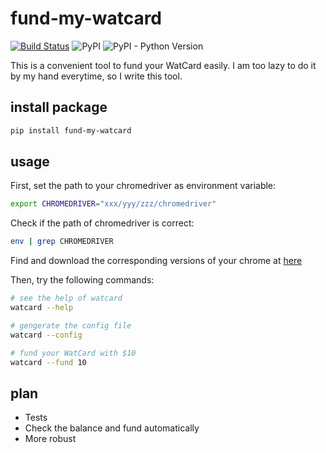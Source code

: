 # fund-my-watcard

[![Build Status](https://travis-ci.org/xingweitian/fund-my-watcard.svg?branch=master)](https://travis-ci.org/xingweitian/fund-my-watcard) ![PyPI](https://img.shields.io/pypi/v/fund-my-watcard.svg) ![PyPI - Python Version](https://img.shields.io/pypi/pyversions/fund-my-watcard.svg)

This is a convenient tool to fund your WatCard easily. I am too lazy to do it by my hand everytime, so I write this tool.

## install package

```bash
pip install fund-my-watcard
```

## usage

First, set the path to your chromedriver as environment variable:

```bash
export CHROMEDRIVER="xxx/yyy/zzz/chromedriver"
```

Check if the path of chromedriver is correct:

```bash
env | grep CHROMEDRIVER
```

Find and download the corresponding versions of your chrome at [here](http://chromedriver.chromium.org/downloads)

Then, try the following commands:

```bash
# see the help of watcard
watcard --help

# gengerate the config file
watcard --config

# fund your WatCard with $10
watcard --fund 10
```

## plan

- Tests
- Check the balance and fund automatically
- More robust
